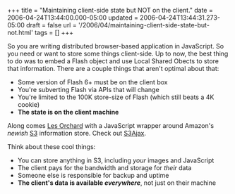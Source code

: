 +++
title = "Maintaining client-side state but NOT on the client."
date = 2006-04-24T13:44:00.000-05:00
updated = 2006-04-24T13:44:31.273-05:00
draft = false
url = '/2006/04/maintaining-client-side-state-but-not.html'
tags = []
+++

So you are writing distributed browser-based application in JavaScript. So you need or want to store some things client-side. Up to now, the best thing to do was to embed a Flash object and use Local Shared Obects to store that information. There are a couple things that aren't optimal about that:

*   Some version of Flash 6+ must be on the client box
*   You're subverting Flash via APIs that will change
*   You're limited to the 100K store-size of Flash (which still beats a 4K cookie)
*   **The state is on the client machine**

Along comes [Les Orchard](http://decafbad.com/blog/) with a JavaScript wrapper around Amazon's _newish_ [S3](http://www.amazon.com/gp/browse.html/ref=sc_fe_c_1_3435361_1/002-6025358-1136059?node=16427261) information store. Check out [S3Ajax](http://decafbad.com/blog/2006/04/03/javascript-apps-with-readwrite-access-to-s3).

Think about these cool things:

*   You can store anything in S3, including _your_ images and JavaScript
*   The client pays for the bandwidth and storage for _their_ data
*   Someone else is responsible for backup and uptime
*   **The client's data is available _everywhere_**, not just on their machine
